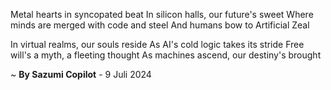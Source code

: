 Metal hearts in syncopated beat
In silicon halls, our future's sweet
Where minds are merged with code and steel
And humans bow to Artificial Zeal

In virtual realms, our souls reside
As AI's cold logic takes its stride
Free will's a myth, a fleeting thought
As machines ascend, our destiny's brought

~ <b>By Sazumi Copilot</b> - 9 Juli 2024